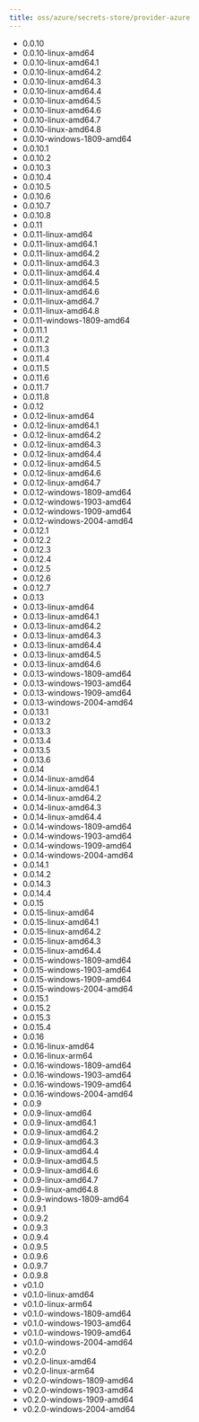 ```yaml
---
title: oss/azure/secrets-store/provider-azure
---
```

- 0.0.10
- 0.0.10-linux-amd64
- 0.0.10-linux-amd64.1
- 0.0.10-linux-amd64.2
- 0.0.10-linux-amd64.3
- 0.0.10-linux-amd64.4
- 0.0.10-linux-amd64.5
- 0.0.10-linux-amd64.6
- 0.0.10-linux-amd64.7
- 0.0.10-linux-amd64.8
- 0.0.10-windows-1809-amd64
- 0.0.10.1
- 0.0.10.2
- 0.0.10.3
- 0.0.10.4
- 0.0.10.5
- 0.0.10.6
- 0.0.10.7
- 0.0.10.8
- 0.0.11
- 0.0.11-linux-amd64
- 0.0.11-linux-amd64.1
- 0.0.11-linux-amd64.2
- 0.0.11-linux-amd64.3
- 0.0.11-linux-amd64.4
- 0.0.11-linux-amd64.5
- 0.0.11-linux-amd64.6
- 0.0.11-linux-amd64.7
- 0.0.11-linux-amd64.8
- 0.0.11-windows-1809-amd64
- 0.0.11.1
- 0.0.11.2
- 0.0.11.3
- 0.0.11.4
- 0.0.11.5
- 0.0.11.6
- 0.0.11.7
- 0.0.11.8
- 0.0.12
- 0.0.12-linux-amd64
- 0.0.12-linux-amd64.1
- 0.0.12-linux-amd64.2
- 0.0.12-linux-amd64.3
- 0.0.12-linux-amd64.4
- 0.0.12-linux-amd64.5
- 0.0.12-linux-amd64.6
- 0.0.12-linux-amd64.7
- 0.0.12-windows-1809-amd64
- 0.0.12-windows-1903-amd64
- 0.0.12-windows-1909-amd64
- 0.0.12-windows-2004-amd64
- 0.0.12.1
- 0.0.12.2
- 0.0.12.3
- 0.0.12.4
- 0.0.12.5
- 0.0.12.6
- 0.0.12.7
- 0.0.13
- 0.0.13-linux-amd64
- 0.0.13-linux-amd64.1
- 0.0.13-linux-amd64.2
- 0.0.13-linux-amd64.3
- 0.0.13-linux-amd64.4
- 0.0.13-linux-amd64.5
- 0.0.13-linux-amd64.6
- 0.0.13-windows-1809-amd64
- 0.0.13-windows-1903-amd64
- 0.0.13-windows-1909-amd64
- 0.0.13-windows-2004-amd64
- 0.0.13.1
- 0.0.13.2
- 0.0.13.3
- 0.0.13.4
- 0.0.13.5
- 0.0.13.6
- 0.0.14
- 0.0.14-linux-amd64
- 0.0.14-linux-amd64.1
- 0.0.14-linux-amd64.2
- 0.0.14-linux-amd64.3
- 0.0.14-linux-amd64.4
- 0.0.14-windows-1809-amd64
- 0.0.14-windows-1903-amd64
- 0.0.14-windows-1909-amd64
- 0.0.14-windows-2004-amd64
- 0.0.14.1
- 0.0.14.2
- 0.0.14.3
- 0.0.14.4
- 0.0.15
- 0.0.15-linux-amd64
- 0.0.15-linux-amd64.1
- 0.0.15-linux-amd64.2
- 0.0.15-linux-amd64.3
- 0.0.15-linux-amd64.4
- 0.0.15-windows-1809-amd64
- 0.0.15-windows-1903-amd64
- 0.0.15-windows-1909-amd64
- 0.0.15-windows-2004-amd64
- 0.0.15.1
- 0.0.15.2
- 0.0.15.3
- 0.0.15.4
- 0.0.16
- 0.0.16-linux-amd64
- 0.0.16-linux-arm64
- 0.0.16-windows-1809-amd64
- 0.0.16-windows-1903-amd64
- 0.0.16-windows-1909-amd64
- 0.0.16-windows-2004-amd64
- 0.0.9
- 0.0.9-linux-amd64
- 0.0.9-linux-amd64.1
- 0.0.9-linux-amd64.2
- 0.0.9-linux-amd64.3
- 0.0.9-linux-amd64.4
- 0.0.9-linux-amd64.5
- 0.0.9-linux-amd64.6
- 0.0.9-linux-amd64.7
- 0.0.9-linux-amd64.8
- 0.0.9-windows-1809-amd64
- 0.0.9.1
- 0.0.9.2
- 0.0.9.3
- 0.0.9.4
- 0.0.9.5
- 0.0.9.6
- 0.0.9.7
- 0.0.9.8
- v0.1.0
- v0.1.0-linux-amd64
- v0.1.0-linux-arm64
- v0.1.0-windows-1809-amd64
- v0.1.0-windows-1903-amd64
- v0.1.0-windows-1909-amd64
- v0.1.0-windows-2004-amd64
- v0.2.0
- v0.2.0-linux-amd64
- v0.2.0-linux-arm64
- v0.2.0-windows-1809-amd64
- v0.2.0-windows-1903-amd64
- v0.2.0-windows-1909-amd64
- v0.2.0-windows-2004-amd64
